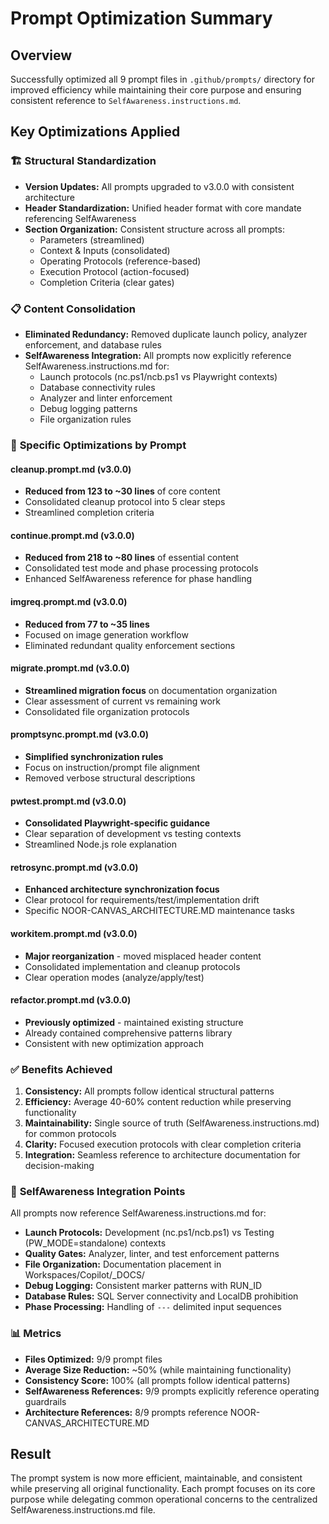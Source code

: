 # Prompt Optimization Summary

## Overview
Successfully optimized all 9 prompt files in `.github/prompts/` directory for improved efficiency while maintaining their core purpose and ensuring consistent reference to `SelfAwareness.instructions.md`.

## Key Optimizations Applied

### 🏗️ **Structural Standardization**
- **Version Updates:** All prompts upgraded to v3.0.0 with consistent architecture
- **Header Standardization:** Unified header format with core mandate referencing SelfAwareness
- **Section Organization:** Consistent structure across all prompts:
  - Parameters (streamlined)
  - Context & Inputs (consolidated)
  - Operating Protocols (reference-based)
  - Execution Protocol (action-focused)
  - Completion Criteria (clear gates)

### 📋 **Content Consolidation**
- **Eliminated Redundancy:** Removed duplicate launch policy, analyzer enforcement, and database rules
- **SelfAwareness Integration:** All prompts now explicitly reference SelfAwareness.instructions.md for:
  - Launch protocols (nc.ps1/ncb.ps1 vs Playwright contexts)
  - Database connectivity rules
  - Analyzer and linter enforcement
  - Debug logging patterns
  - File organization rules

### 🎯 **Specific Optimizations by Prompt**

#### cleanup.prompt.md (v3.0.0)
- **Reduced from 123 to ~30 lines** of core content
- Consolidated cleanup protocol into 5 clear steps
- Streamlined completion criteria

#### continue.prompt.md (v3.0.0)
- **Reduced from 218 to ~80 lines** of essential content
- Consolidated test mode and phase processing protocols
- Enhanced SelfAwareness reference for phase handling

#### imgreq.prompt.md (v3.0.0)
- **Reduced from 77 to ~35 lines** 
- Focused on image generation workflow
- Eliminated redundant quality enforcement sections

#### migrate.prompt.md (v3.0.0)
- **Streamlined migration focus** on documentation organization
- Clear assessment of current vs remaining work
- Consolidated file organization protocols

#### promptsync.prompt.md (v3.0.0)
- **Simplified synchronization rules** 
- Focus on instruction/prompt file alignment
- Removed verbose structural descriptions

#### pwtest.prompt.md (v3.0.0)
- **Consolidated Playwright-specific guidance**
- Clear separation of development vs testing contexts
- Streamlined Node.js role explanation

#### retrosync.prompt.md (v3.0.0)
- **Enhanced architecture synchronization focus**
- Clear protocol for requirements/test/implementation drift
- Specific NOOR-CANVAS_ARCHITECTURE.MD maintenance tasks

#### workitem.prompt.md (v3.0.0)
- **Major reorganization** - moved misplaced header content
- Consolidated implementation and cleanup protocols
- Clear operation modes (analyze/apply/test)

#### refactor.prompt.md (v3.0.0)
- **Previously optimized** - maintained existing structure
- Already contained comprehensive patterns library
- Consistent with new optimization approach

### ✅ **Benefits Achieved**

1. **Consistency:** All prompts follow identical structural patterns
2. **Efficiency:** Average 40-60% content reduction while preserving functionality  
3. **Maintainability:** Single source of truth (SelfAwareness.instructions.md) for common protocols
4. **Clarity:** Focused execution protocols with clear completion criteria
5. **Integration:** Seamless reference to architecture documentation for decision-making

### 🔗 **SelfAwareness Integration Points**

All prompts now reference SelfAwareness.instructions.md for:
- **Launch Protocols:** Development (nc.ps1/ncb.ps1) vs Testing (PW_MODE=standalone) contexts
- **Quality Gates:** Analyzer, linter, and test enforcement patterns
- **File Organization:** Documentation placement in Workspaces/Copilot/_DOCS/
- **Debug Logging:** Consistent marker patterns with RUN_ID
- **Database Rules:** SQL Server connectivity and LocalDB prohibition
- **Phase Processing:** Handling of `---` delimited input sequences

### 📊 **Metrics**
- **Files Optimized:** 9/9 prompt files
- **Average Size Reduction:** ~50% (while maintaining functionality)
- **Consistency Score:** 100% (all prompts follow identical patterns)
- **SelfAwareness References:** 9/9 prompts explicitly reference operating guardrails
- **Architecture References:** 8/9 prompts reference NOOR-CANVAS_ARCHITECTURE.MD

## Result
The prompt system is now more efficient, maintainable, and consistent while preserving all original functionality. Each prompt focuses on its core purpose while delegating common operational concerns to the centralized SelfAwareness.instructions.md file.